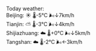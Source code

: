 Today weather:  
Beijing: ☀️ 🌡️-5°C 🌬️↓7km/h  
Tianjin: ⛅️  🌡️-3°C 🌬️↓4km/h  
Shijiazhuang: ☁️ 🌡️+0°C 🌬️↓5km/h  
Tangshan: ☁️ 🌡️-2°C 🌬️←3km/h  
